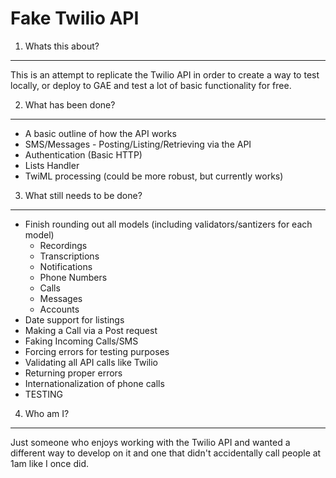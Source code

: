 Fake Twilio API
===============

1. Whats this about?
--------------------

This is an attempt to replicate the Twilio API in order to create a way to test locally, or deploy to GAE and test a lot of basic functionality for free.

2. What has been done?
----------------------
- A basic outline of how the API works
- SMS/Messages - Posting/Listing/Retrieving via the API
- Authentication (Basic HTTP)
- Lists Handler
- TwiML processing (could be more robust, but currently works)

3. What still needs to be done?
-------------------------------
* Finish rounding out all models (including validators/santizers for each model)
	* Recordings
	* Transcriptions
	* Notifications
	* Phone Numbers
	* Calls
	* Messages
	* Accounts
* Date support for listings
* Making a Call via a Post request
* Faking Incoming Calls/SMS
* Forcing errors for testing purposes
* Validating all API calls like Twilio
* Returning proper errors
* Internationalization of phone calls
* TESTING

4. Who am I?
------------
Just someone who enjoys working with the Twilio API and wanted a different way to develop on it and one that didn't accidentally call people at 1am like I once did.